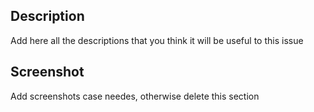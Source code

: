 ## Description

Add here all the descriptions that you think it will be useful to this issue

## Screenshot

Add screenshots case needes, otherwise delete this section
